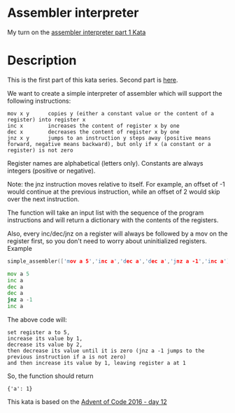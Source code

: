 # Assembler interpreter
My turn on the [assembler interpreter part 1 Kata](https://www.codewars.com/kata/simple-assembler-interpreter/)

# Description
This is the first part of this kata series. Second part is [here](https://www.codewars.com/kata/assembler-interpreter-part-ii/).

We want to create a simple interpreter of assembler which will support the following instructions:

    mov x y      copies y (either a constant value or the content of a register) into register x
    inc x        increases the content of register x by one
    dec x        decreases the content of register x by one
    jnz x y      jumps to an instruction y steps away (positive means forward, negative means backward), but only if x (a constant or a register) is not zero
    
Register names are alphabetical (letters only). Constants are always integers (positive or negative).

Note: the jnz instruction moves relative to itself. For example, an offset of -1 would continue at the previous instruction, while an offset of 2 would skip over the next instruction.

The function will take an input list with the sequence of the program instructions and will return a dictionary with the contents of the registers.

Also, every inc/dec/jnz on a register will always be followed by a mov on the register first, so you don't need to worry about uninitialized registers.
Example

```c++
simple_assembler(['mov a 5','inc a','dec a','dec a','jnz a -1','inc a'])
```

```asm
mov a 5
inc a
dec a
dec a
jnz a -1
inc a
```

The above code will:

    set register a to 5,
    increase its value by 1,
    decrease its value by 2,
    then decrease its value until it is zero (jnz a -1 jumps to the previous instruction if a is not zero)
    and then increase its value by 1, leaving register a at 1

So, the function should return

`{'a': 1}`

This kata is based on the [Advent of Code 2016 - day 12](https://adventofcode.com/2016/day/12)

